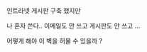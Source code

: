 
<div class="post_title">인트라넷 게시판 구축 했지만</div>
<div class="post_body">

나 혼자 쓴다.. 이메일도 안 쓰고 게시판도 안 쓰고 …

어떻게 해야 이 벽을 허물 수 있을까 ?

</div>